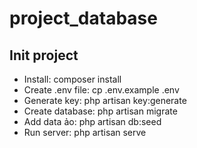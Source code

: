 # project_database
## Init project
- Install: composer install
- Create .env file: cp .env.example .env
- Generate key: php artisan key:generate
- Create database: php artisan migrate
- Add data ảo: php artisan db:seed
- Run server: php artisan serve